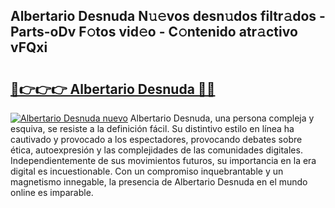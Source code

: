 ## Albertario Desnuda N𝚞𝚎vos desn𝚞dos filtr𝚊dos - Parts-oDv F𝚘tos vid𝚎o - C𝚘ntenido atr𝚊ctivo vFQxi

# <h2><a href="http://mb9lmer.tromn.icu/?c=Albertario+Desnuda">🔗👉👉👉 Albertario Desnuda 🔗🔗</a></h2>

[![Albertario Desnuda nuevo](https://i.imgur.com/pEAQMta.gif)](http://mb9lmer.tromn.icu/?c=Albertario+Desnuda)
Albertario Desnuda, una persona compleja y esquiva, se resiste a la definición fácil. Su distintivo estilo en línea ha cautivado y provocado a los espectadores, provocando debates sobre ética, autoexpresión y las complejidades de las comunidades digitales. Independientemente de sus movimientos futuros, su importancia en la era digital es incuestionable. Con un compromiso inquebrantable y un magnetismo innegable, la presencia de Albertario Desnuda en el mundo online es imparable.
